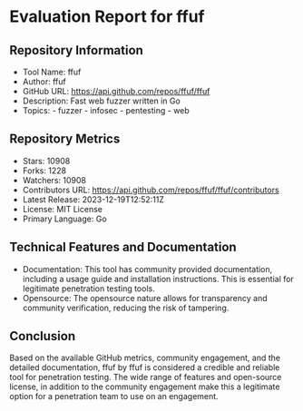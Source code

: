 # Evaluation Report for ffuf

## Repository Information

* Tool Name: ffuf
* Author: ffuf
* GitHub URL: https://api.github.com/repos/ffuf/ffuf
* Description: Fast web fuzzer written in Go
* Topics: 
      - fuzzer
      - infosec
      - pentesting
      - web
  
## Repository Metrics

* Stars: 10908
* Forks: 1228
* Watchers: 10908
* Contributors URL: https://api.github.com/repos/ffuf/ffuf/contributors 
* Latest Release: 2023-12-19T12:52:11Z
* License: MIT License
* Primary Language: Go

## Technical Features and Documentation

* Documentation: This tool has community provided documentation, including a usage guide and installation instructions. This is essential for legitimate penetration testing tools.
* Opensource: The opensource nature allows for transparency and community verification, reducing the risk of tampering.

## Conclusion

Based on the available GitHub metrics, community engagement, and the detailed documentation, ffuf by ffuf is considered a credible and reliable tool for penetration testing. The wide range of features and open-source license, in addition to the community engagement make this a legitimate option for a penetration team to use on an engagement.